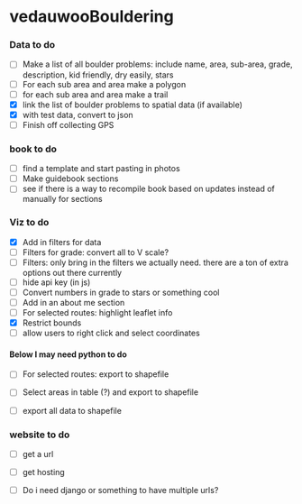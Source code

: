 # vedauwooBouldering

### Data to do
- [ ] Make a list of all boulder problems: include name, area, sub-area, grade, description, kid friendly, dry easily, stars
- [ ] For each sub area and area make a polygon
- [ ] for each sub area and area make a trail
- [x] link the list of boulder problems to spatial data (if available)
- [x] with test data, convert to json
- [ ] Finish off collecting GPS

### book to do
- [ ] find a template and start pasting in photos
- [ ] Make guidebook sections
- [ ] see if there is a way to recompile book based on updates instead of manually for sections

### Viz to do
- [x] Add in filters for data
- [ ] Filters for grade: convert all to V scale?
- [ ] Filters: only bring in the filters we actually need. there are a ton of extra options out there currently
- [ ] hide api key (in js)
- [ ] Convert numbers in grade to stars or something cool
- [ ] Add in an about me section
- [ ] For selected routes: highlight leaflet info
- [x] Restrict bounds
- [ ] allow users to right click and select coordinates

#### Below I may need python to do
- [ ] For selected routes: export to shapefile
- [ ] Select areas in table (?) and export to shapefile
- [ ] export all data to shapefile


### website to do
- [ ] get a url
- [ ] get hosting
- [ ] Do i need django or something to have multiple urls?

